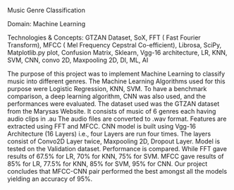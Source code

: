 Music Genre Classification

Domain: Machine Learning

Technologies & Concepts: GTZAN Dataset, SoX, FFT ( Fast Fourier Transform), MFCC ( Mel Frequency Cepstral Co-efficient), Librosa, SciPy, Matplotlib.py plot, Confusion Matrix, Sklearn, Vgg-16 architecture, LR, KNN, SVM, CNN, convo 2D, Maxpooling 2D, Dl, ML, AI

The purpose of this project was to implement Machine Learning to classify music into different genres. The Machine Learning Algorithms used for this purpose were Logistic Regression, KNN, SVM. To have a benchmark comparison, a deep learning algorithm, CNN was also used, and the performances were evaluated.
The dataset used was the GTZAN dataset from the Marysas Website. It consists of music of 6 genres each having audio clips in .au
The audio files are converted to .wav format.
Features are extracted using FFT and MFCC.
CNN model is built using Vgg-16 Architecture (16 Layers) i.e., four Layers are run four times. The layers consist of Convo2D Layer twice, Maxpooling 2D, Dropout Layer.
Model is tested on the Validation dataset.
Performance is compared.
While FFT gave results of 67.5% for LR, 70% for KNN, 75% for SVM. 
MFCC gave results of 85% for LR, 77.5% for KNN, 85% for SVM, 95% for CNN.
Our project concludes that MFCC-CNN pair performed the best amongst all the models yielding an accuracy of 95%.
